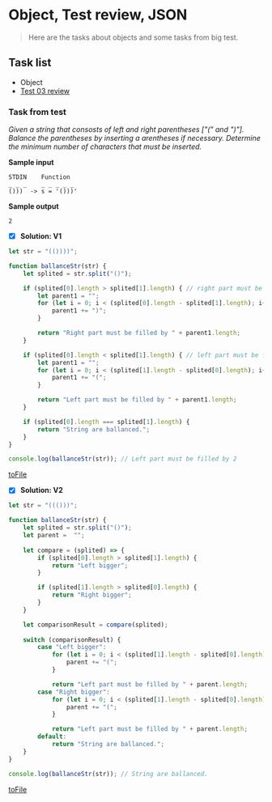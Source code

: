 # Object, Test review, JSON

> Here are the tasks about objects and some tasks from big test.

## Task list

- Object
- [Test 03 review](https://github.com/Vahan11/first_repo/tree/main/lesson-12-14-05-2021/test-review)

### Task from test

_Given a string that consosts of left and right parentheses ["(" and ")"]. Balance the parentheses by inserting a arentheses if necessary. Determine the minimum number of characters that must be inserted._

**Sample input**

```
STDIN    Function
_ _ _    _ _ _ _ _
()))  -> s = '()))'
```
**Sample output**
```
2
```
- [x] **Solution: V1**

```Javascript
let str = "(())))";

function ballanceStr(str) {
	let splited = str.split("()");

	if (splited[0].length > splited[1].length) { // right part must be filled
		let parent1 = "";
		for (let i = 0; i < (splited[0].length - splited[1].length); i++) {
			parent1 += ")";
		}

		return "Right part must be filled by " + parent1.length;
	}

	if (splited[0].length < splited[1].length) { // left part must be filled
		let parent1 = "";
		for (let i = 0; i < (splited[1].length - splited[0].length); i++) {
			parent1 += "(";
		}

		return "Left part must be filled by " + parent1.length;
	}

	if (splited[0].length === splited[1].length) {
		return "String are ballanced.";
	}
}

console.log(ballanceStr(str)); // Left part must be filled by 2
```
[toFile](https://github.com/Vahan11/first_repo/blob/main/lesson-12-14-05-2021/test-review/parentheses-v1.js)

- [x] **Solution: V2**

```Javascript
let str = "((()))";

function ballanceStr(str) {
	let splited = str.split("()");
	let parent =  "";
	
	let compare = (splited) => {
		if (splited[0].length > splited[1].length) {
			return "Left bigger";
		}

		if (splited[1].length > splited[0].length) {
			return "Right bigger";
		}
	}

	let comparisonResult = compare(splited);
	
	switch (comparisonResult) {
		case "Left bigger":
			for (let i = 0; i < (splited[1].length - splited[0].length); i++) {
				parent += "(";
			}

			return "Left part must be filled by " + parent.length;
		case "Right bigger":
			for (let i = 0; i < (splited[1].length - splited[0].length); i++) {
				parent += "(";
			}

			return "Left part must be filled by " + parent.length;
		default:
			return "String are ballanced.";
	}
}

console.log(ballanceStr(str)); // String are ballanced.
```
[toFile](https://github.com/Vahan11/first_repo/blob/main/lesson-12-14-05-2021/test-review/parentheses-v2.js)